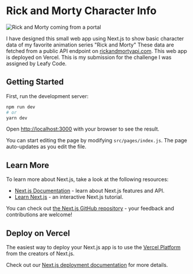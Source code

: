 # Rick and Morty Character Info

![Rick and Morty coming from a portal](https://images.wallpapersden.com/image/download/rick-and-morty-portal_a2xnZm2UmZqaraWkpJRobWllrWdma2U.jpg "Rick and Morty coming from a portal")

I have designed this small web app using Next.js to show basic character data of my favorite animation series "Rick and Morty" These data are fetched from a public API endpoint on [rickandmortyapi.com](https://rickandmortyapi.com). This web app is deployed on Vercel. This is my submission for the challenge I was assigned by Leafy Code.


## Getting Started

First, run the development server:

```bash
npm run dev
# or
yarn dev
```

Open [http://localhost:3000](http://localhost:3000) with your browser to see the result.

You can start editing the page by modifying `src/pages/index.js`. The page auto-updates as you edit the file.

## Learn More

To learn more about Next.js, take a look at the following resources:

- [Next.js Documentation](https://nextjs.org/docs) - learn about Next.js features and API.
- [Learn Next.js](https://nextjs.org/learn) - an interactive Next.js tutorial.

You can check out [the Next.js GitHub repository](https://github.com/vercel/next.js/) - your feedback and contributions are welcome!

## Deploy on Vercel

The easiest way to deploy your Next.js app is to use the [Vercel Platform](https://vercel.com/new?utm_medium=default-template&filter=next.js&utm_source=create-next-app&utm_campaign=create-next-app-readme) from the creators of Next.js.

Check out our [Next.js deployment documentation](https://nextjs.org/docs/deployment) for more details.
